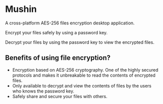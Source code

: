 # Mushin

A cross-platform AES-256 files encryption desktop application. 

Encrypt your files safely by using a password key.

Decrypt your files by using the password key to view the encrypted files.

## Benefits of using file encryption?

* Encryption based on AES-256 cryptography. One of the highly secured protocols and makes it unbreakable to read the contents of encrypted files.
* Only available to decrypt and view the contents of files by the users who knows the password key.
* Safely share and secure your files with others.